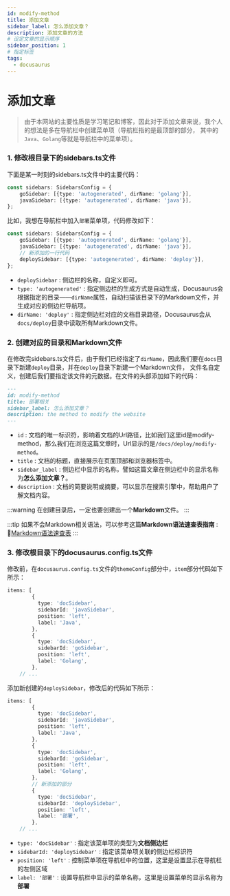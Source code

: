 ```yaml
---
id: modify-method
title: 添加文章
sidebar_label: 怎么添加文章？
description: 添加文章的方法
# 设定文章的显示顺序
sidebar_position: 1
# 指定标签
tags:
  - docusaurus
---
```


# 添加文章
> 由于本网站的主要性质是学习笔记和博客，因此对于添加文章来说，我个人的想法是多在导航栏中创建菜单项（导航栏指的是最顶部的部分，
其中的`Java`、`Golang`等就是导航栏中的菜单项）。

### 1. 修改根目录下的sidebars.ts文件
下面是某一时刻的sidebars.ts文件中的主要代码：
```typescript
const sidebars: SidebarsConfig = {
    goSidebar: [{type: 'autogenerated', dirName: 'golang'}],
    javaSidebar: [{type: 'autogenerated', dirName: 'java'}],
};
```
比如，我想在导航栏中加入`部署`菜单项，代码修改如下：
```typescript
const sidebars: SidebarsConfig = {
    goSidebar: [{type: 'autogenerated', dirName: 'golang'}],
    javaSidebar: [{type: 'autogenerated', dirName: 'java'}],
    // 新添加的一行代码
    deploySidebar: [{type: 'autogenerated', dirName: 'deploy'}],
};
```
- `deploySidebar` : 侧边栏的名称，自定义即可。
- `type: 'autogenerated'` : 指定侧边栏的生成方式是自动生成，Docusaurus会根据指定的目录——`dirName`属性，自动扫描该目录下的Markdown文件，并生成对应的侧边栏导航项。
- `dirName: 'deploy'` : 指定侧边栏对应的文档目录路径，Docusaurus会从`docs/deploy`目录中读取所有Markdown文件。

### 2. 创建对应的目录和Markdown文件
在修改完sidebars.ts文件后，由于我们已经指定了`dirName`，因此我们要在`docs`目录下新建`deploy`目录，并在`deploy`目录下新建一个Markdown文件，
文件名自定义，创建后我们要指定该文件的元数据。在文件的头部添加如下的代码：
```markdown
---
id: modify-method
title: 部署相关
sidebar_label: 怎么添加文章？
description: the method to modify the website
---
```
- `id` : 文档的唯一标识符，影响着文档的Url路径，比如我们这里id是modify-method，那么我们在浏览这篇文章时，Url显示的是`/docs/deploy/modify-method`。
- `title` : 文档的标题，直接展示在页面顶部和浏览器标签中。
- `sidebar_label` : 侧边栏中显示的名称，譬如这篇文章在侧边栏中的显示名称为**怎么添加文章？**。
- `description` : 文档的简要说明或摘要，可以显示在搜索引擎中，帮助用户了解文档内容。

:::warning
在创建目录后，一定也要创建出一个**Markdown**文件。
:::

:::tip
如果不会Markdown相关语法，可以参考这篇**Markdown语法速查表指南** : :link:[Markdown语法速查表](https://www.markdown.cn/docs/cheat-sheet)
:::

### 3. 修改根目录下的docusaurus.config.ts文件
修改前，在`docusaurus.config.ts`文件的`themeConfig`部分中，`item`部分代码如下所示：
```typescript
items: [
        {
          type: 'docSidebar',
          sidebarId: 'javaSidebar',
          position: 'left',
          label: 'Java',
        },
        {
          type: 'docSidebar',
          sidebarId: 'goSidebar',
          position: 'left',
          label: 'Golang',
        },
    // ...
```
添加新创建的`deploySidebar`，修改后的代码如下所示：
```typescript
items: [
        {
          type: 'docSidebar',
          sidebarId: 'javaSidebar',
          position: 'left',
          label: 'Java',
        },
        {
          type: 'docSidebar',
          sidebarId: 'goSidebar',
          position: 'left',
          label: 'Golang',
        },
        // 新添加的部分
        {
          type: 'docSidebar',
          sidebarId: 'deploySidebar',
          position: 'left',
          label: '部署',
        },
    // ...
```
- `type: 'docSidebar'` : 指定该菜单项的类型为**文档侧边栏**
- `sidebarId: 'deploySidebar'` : 指定该菜单项关联的侧边栏标识符
- `position: 'left'` : 控制菜单项在导航栏中的位置，这里是设置显示在导航栏的左侧区域
- `label: '部署'` : 设置导航栏中显示的菜单名称，这里是设置菜单的显示名称为**部署**